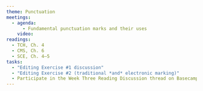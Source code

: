 ```yaml
---
theme: Punctuation
meetings:
  - agenda:
      - Fundamental punctuation marks and their uses
    video:
readings:
  - TCH, Ch. 4
  - CMS, Ch. 6
  - SCE, Ch. 4–5
tasks:
  - "Editing Exercise #1 discussion"
  - "Editing Exercise #2 (traditional *and* electronic marking)"
  - Participate in the Week Three Reading Discussion thread on Basecamp
---
```

